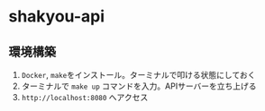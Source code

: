# shakyou-api

## 環境構築

1. `Docker`, `make`をインストール。ターミナルで叩ける状態にしておく
2. ターミナルで `make up` コマンドを入力。APIサーバーを立ち上げる
3. `http://localhost:8080` へアクセス
